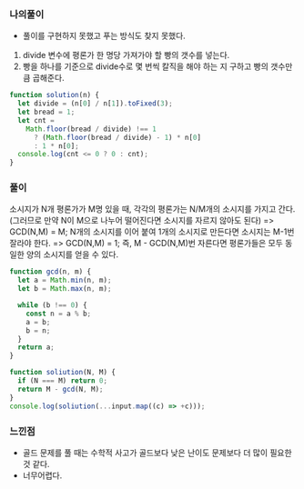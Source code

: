 ### 나의풀이
- 풀이를 구현하지 못했고 푸는 방식도 찾지 못했다.
1. divide 변수에 평론가 한 명당 가져가야 할 빵의 갯수를 넣는다.
2. 빵을 하나를 기준으로 divide수로 몇 번씩 칼직을 해야 하는 지 구하고 빵의 갯수만큼 곱해준다.
```jsx
function solution(n) {
  let divide = (n[0] / n[1]).toFixed(3);
  let bread = 1;
  let cnt =
    Math.floor(bread / divide) !== 1
      ? (Math.floor(bread / divide) - 1) * n[0]
      : 1 * n[0];
  console.log(cnt <= 0 ? 0 : cnt);
}

```

### 풀이
소시지가 N개 평론가가 M명 있을 때, 각각의 평론가는 N/M개의 소시지를 가지고 간다.(그러므로 만약 N이 M으로 나누어 떨어진다면 소시지를 자르지 않아도 된다) => GCD(N,M) = M;
N개의 소시지를 이어 붙여 1개의 소시지로 만든다면 소시지는 M-1번 잘라야 한다. => GCD(N,M) = 1;
즉, M - GCD(N,M)번 자른다면 평론가들은 모두 동일한 양의 소시지를 얻을 수 있다.
```jsx
function gcd(n, m) {
  let a = Math.min(n, m);
  let b = Math.max(n, m);

  while (b !== 0) {
    const n = a % b;
    a = b;
    b = n;
  }
  return a;
}

function soliution(N, M) {
  if (N === M) return 0;
  return M - gcd(N, M);
}
console.log(soliution(...input.map((c) => +c)));
```

### 느낀점
- 골드 문제를 풀 때는 수학적 사고가 골드보다 낮은 난이도 문제보다 더 많이 필요한 것 같다.
- 너무어렵다.
